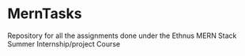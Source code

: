 # MernTasks
Repository for all the assignments done under the Ethnus MERN Stack Summer Internship/project Course
